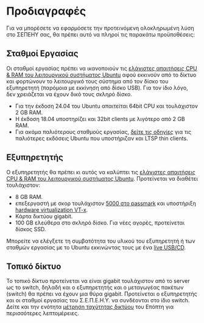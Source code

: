# Προδιαγραφές

Για να μπορέσετε να εφαρμόσετε την προτεινόμενη ολοκληρωμένη λύση στο ΣΕΠΕΗΥ
σας, θα πρέπει αυτό να πληροί τις παρακάτω προϋποθέσεις:

## Σταθμοί Εργασίας

Οι σταθμοί εργασίας πρέπει να ικανοποιούν τις [ελάχιστες απαιτήσεις CPU & RAM
του λειτουργικού συστήματος
Ubuntu](https://ubuntu-mate.org/about/requirements/) αφού εκκινούν από το
δίκτυο και φορτώνουν το λειτουργικό τους σύστημα από τον δίσκο του εξυπηρετητή
(παρόμοια με εκκίνηση από δίσκο USB). Για τον ίδιο λόγο, δεν χρειάζεται να
έχουν δικό τους σκληρό δίσκο.

- Για την έκδοση 24.04 του Ubuntu απαιτείται 64bit CPU και τουλάχιστον
  2 GB RAM.
- Η έκδοση 18.04 υποστηρίζει και 32bit clients με λιγότερο από 2 GB RAM.
- Για ακόμα παλιότερους σταθμούς εργασίας, [δείτε τις
  οδηγίες](https://ts.sch.gr/docs/odigies-egkatastasis-diaxirisis) για τις
  παλιότερες εκδόσεις Ubuntu που υποστήριζαν και LTSP thin clients.

## Εξυπηρετητής

Ο εξυπηρετητής θα πρέπει κι αυτός να καλύπτει τις [ελάχιστες απαιτήσεις CPU
& RAM του λειτουργικού συστήματος
Ubuntu](https://ubuntu-mate.org/about/requirements/).
Προτείνεται να διαθέτει τουλάχιστον:

  - 8 GB RAM.
  - επεξεργαστή με σκορ τουλάχιστον [5000 στο
    passmark](https://www.cpubenchmark.net/cpu.php?cpu=Intel+Core+i3-9100+%40+3.60GHz&id=3479)
    και υποστήριξη [hardware virtualization
    VT-x](https://en.wikipedia.org/wiki/X86_virtualization#Intel_virtualization_.28VT-x.29).
  - Κάρτα δικτύου gigabit.
  - 100 GB ελεύθερα στο σκληρό δίσκο. Για νέες αγορές, προτείνεται δίσκος SSD.

Μπορείτε να ελέγξετε τη συμβατότητα του υλικού του εξυπηρετητή ή των σταθμών
εργασίας με το Ubuntu εκκινώντας τους με ένα [live
USB/CD](../ubuntu/liveusb.md).

## Τοπικό δίκτυο

Το τοπικό δίκτυο προτείνεται να είναι gigabit τουλάχιστον από το server ως το
switch, δηλαδή και ο εξυπηρετητής και ο μεταγωγέας πακέτων (switch) θα πρέπει
να έχουν μια θύρα gigabit. Προτείνεται ο εξυπηρετητής και οι σταθμοί εργασίας
του Σ.Ε.Π.Ε.Η.Υ. να συνδέονται στο ίδιο switch. Δείτε και την ενότητα [μέτρηση
ταχύτητας δικτύου](../epoptes/lan-benchmark.md) του Επόπτη για περισσότερες
λεπτομέρειες.
